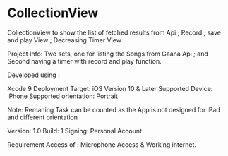 # CollectionView
CollectionView to show the list of fetched results from Api ; Record , save and play View ; Decreasing Timer View

Project Info: Two sets, one for listing the Songs from Gaana Api ; and Second having a timer with record and play function.

Developed using :

Xcode 9
Deployment Target: iOS Version 10 & Later
Supported Device: iPhone
Supported orientation: Portrait

Note: Remaning Task can be counted as the App is not designed for iPad and different orientation

Version: 1.0
Build: 1
Signing: Personal Account

Requirement Access of : Microphone Access & Working internet.
